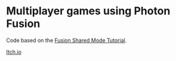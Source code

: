 # Multiplayer games using Photon Fusion

Code based on the [Fusion Shared Mode Tutorial](https://doc.photonengine.com/fusion/current/tutorials/shared-mode-basics/overview).

[Itch.io](https://shoot-for-the-sky.itch.io/3d-top-down-multiplayer)

</div>
